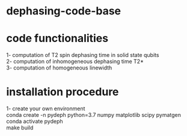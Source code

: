 # dephasing-code-base
# code functionalities
1- computation of T2 spin dephasing time in solid state qubits\
2- computation of inhomogeneous dephasing time T2*\
3- computation of homogeneous linewidth
# installation procedure
1- create your own environment\
conda create -n pydeph python=3.7 numpy matplotlib scipy pymatgen\
conda activate pydeph\
make build
